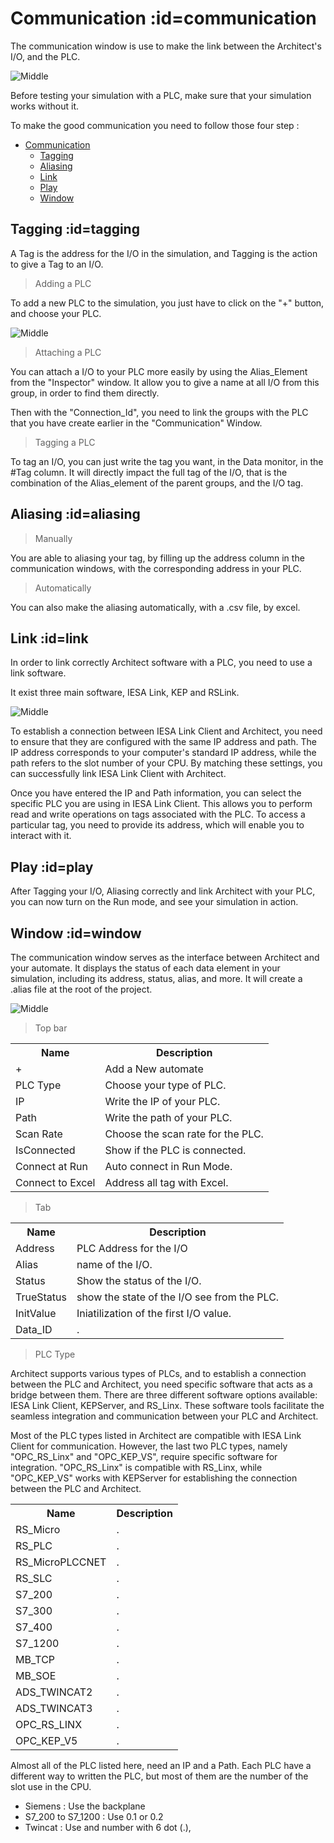 # Communication  :id=communication

The communication window is use to make the link between the Architect's I/O, and the PLC. 

![Middle](Images/First_scheme.png ':size=500')

Before testing your simulation with a PLC, make sure that your simulation works without it.

To make the good communication you need to follow those four step :

- [Communication](#communication)
	- [Tagging](#tagging)
	- [Aliasing](#aliasing)
	- [Link](#link)
	- [Play](#play)
	- [Window](#window)



## Tagging :id=tagging

A Tag is the address for the I/O in the simulation, and Tagging is the action to give a Tag to an I/O.

>Adding a PLC

To add a new PLC to the simulation, you just have to click on the "+" button, and choose your PLC.

![Middle](Images/Arrow.png ':size=500')

>Attaching a PLC

You can attach a I/O to your PLC more easily by using the Alias_Element from the "Inspector" window. It allow you to give a name at all I/O from this group, in order to find them directly. 

Then with the "Connection_Id", you need to link the groups with the PLC that you have create earlier in the "Communication" Window.

>Tagging a PLC

To tag an I/O, you can just write the tag you want, in the Data monitor, in the #Tag column. It will directly impact the full tag of the I/O, that is the combination of the Alias_element of the parent groups, and the I/O tag.


## Aliasing :id=aliasing

>Manually

You are able to aliasing your tag, by filling up the address column in the communication windows, with the corresponding address in your PLC.

>Automatically

You can also make the aliasing automatically, with a .csv file, by excel.

## Link :id=link

In order to link correctly Architect software with a PLC, you need to use a link software.

It exist three main software, IESA Link, KEP and RSLink.

![Middle](Images/IESA_Link.png ':size=500')

To establish a connection between IESA Link Client and Architect, you need to ensure that they are configured with the same IP address and path. The IP address corresponds to your computer's standard IP address, while the path refers to the slot number of your CPU. By matching these settings, you can successfully link IESA Link Client with Architect.

Once you have entered the IP and Path information, you can select the specific PLC you are using in IESA Link Client. This allows you to perform read and write operations on tags associated with the PLC. To access a particular tag, you need to provide its address, which will enable you to interact with it.


## Play :id=play

After Tagging your I/O, Aliasing correctly and link Architect with your PLC, you can now turn on the Run mode, and see your simulation in action. 


## Window :id=window

The communication window serves as the interface between Architect and your automate. It displays the status of each data element in your simulation, including its address, status, alias, and more. It will create a .alias file at the root of the project.

![Middle](Images/WindowController.png ':size=500')

>Top bar

<table>
        <tbody><tr>
            <th>Name</th>
            <th>Description</th>
        </tr>
        <tr>
            <td>+</td>
            <td>Add a New automate</td>
        </tr>
        <tr>
            <td>PLC Type</td>
            <td>Choose your type of PLC.</td>
        </tr>
        <tr>
            <td>IP</td>
            <td>Write the IP of your PLC.</td>
        </tr>
        <tr>
            <td>Path</td>
            <td>Write the path of your PLC.</td>
        </tr>
        <tr>
            <td>Scan Rate</td>
            <td>Choose the scan rate for the PLC.</td>
        </tr>
        <tr>
            <td>IsConnected</td>
            <td>Show if the PLC is connected.</td>
        </tr>
        <tr>
            <td>Connect at Run</td>
            <td>Auto connect in Run Mode.</td>
        </tr>
        <tr>
            <td>Connect to Excel</td>
            <td>Address all tag with Excel.</td>
        </tr>
</tbody></table>

>Tab

<table>
        <tbody><tr>
            <th>Name</th>
            <th>Description</th>
        </tr>
        <tr>
            <td>Address</td>
            <td>PLC Address for the I/O</td>
        </tr>
        <tr>
            <td>Alias</td>
            <td>name of the I/O.</td>
        </tr>
        <tr>
            <td>Status</td>
            <td>Show the status of the I/O.</td>
        </tr>
        <tr>
            <td>TrueStatus</td>
            <td>show the state of the I/O see from the PLC.</td>
        </tr>
        <tr>
            <td>InitValue</td>
            <td>Iniatilization of the first I/O value.</td>
        </tr>
        <tr>
            <td>Data_ID</td>
            <td>.</td>
        </tr>
</tbody></table>

>PLC Type

Architect supports various types of PLCs, and to establish a connection between the PLC and Architect, you need specific software that acts as a bridge between them. There are three different software options available: IESA Link Client, KEPServer, and RS_Linx. These software tools facilitate the seamless integration and communication between your PLC and Architect.

Most of the PLC types listed in Architect are compatible with IESA Link Client for communication. However, the last two PLC types, namely "OPC_RS_Linx" and "OPC_KEP_VS", require specific software for integration. "OPC_RS_Linx" is compatible with RS_Linx, while "OPC_KEP_VS" works with KEPServer for establishing the connection between the PLC and Architect.

<table>
        <tbody><tr>
            <th>Name</th>
            <th>Description</th>
        </tr>
        <tr>
            <td>RS_Micro</td>
            <td>.</td>
        </tr>
        <tr>
            <td>RS_PLC</td>
            <td>.</td>
        </tr>
        <tr>
            <td>RS_MicroPLCCNET</td>
            <td>.</td>
        </tr>
        <tr>
            <td>RS_SLC</td>
            <td>.</td>
        </tr>
        <tr>
            <td>S7_200</td>
            <td>.</td>
        </tr>
        <tr>
            <td>S7_300</td>
            <td>.</td>
        </tr>
        <tr>
            <td>S7_400</td>
            <td>.</td>
        </tr>
        <tr>
            <td>S7_1200</td>
            <td>.</td>
        </tr>
        <tr>
            <td>MB_TCP</td>
            <td>.</td>
        </tr>
        <tr>
            <td>MB_SOE</td>
            <td>.</td>
        </tr>
        <tr>
            <td>ADS_TWINCAT2</td>
            <td>.</td>
        </tr>
        <tr>
            <td>ADS_TWINCAT3</td>
            <td>.</td>
        </tr>
        <tr>
            <td>OPC_RS_LINX</td>
            <td>.</td>
        </tr>
        <tr>
            <td>OPC_KEP_V5</td>
            <td>.</td>
        </tr>
</tbody></table>

Almost all of the PLC listed here, need an IP and a Path. Each PLC have a different way to written the PLC, but most of them are the number of the slot use in the CPU.

- Siemens : Use the backplane
- S7_200 to S7_1200 : Use 0.1 or 0.2
- Twincat : Use and number with 6 dot (.), 





